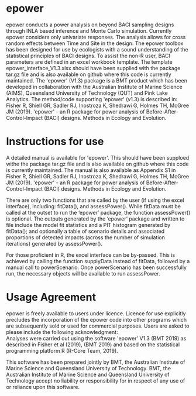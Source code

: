 # epower
epower conducts a power analysis on beyond BACI sampling
    designs through INLA based inference and Monte Carlo simulation. Currently
    epower considers only univariate responses. The analysis allows for cross
    random effects between Time and Site in the design. The
    epower toolbox has been designed for use by ecologists with a sound
    understanding of the statistical principles of BACI designs. To assist the
    non-R user, BACI parameters are defined in an excel workbook template. The template 
    epower_interface_V1.3.xlsx should have been supplied with
    the package tar.gz file and is also available on github where this code is currently maintained.
    The 'epower' (V1.3) package is a BMT product which has been developed in collaboration with the Australian Institute 
    of Marine Science (AIMS), Queensland University of Technology (QUT) and Pink Lake Analytics. The method/code supporting 
    'epower' (v1.3) is described in: Fisher R, Shiell GR, Sadler RJ, Inostroza K, 
    Shedrawi G, Holmes TH, McGree JM (2019).  'epower' - an R package for power analysis of Before-After-Control-Impact (BACI) designs. Methods in Ecology and Evolution.
    
# Instructions for use
A detailed manual is available for 'epower'. This should have been supploed withe the package tar.gz file and is also available on github where this code is currently maintained. The manual is also available as Appendix S1 in Fisher R, Shiell GR, Sadler RJ, Inostroza K, 
    Shedrawi G, Holmes TH, McGree JM (2019).  'epower' - an R package for power analysis of Before-After-Control-Impact (BACI) designs. Methods in Ecology and Evolution.
    
There are only two functions that are called by the user (if using the excel interface), including: fitData(), and assessPower(). While fitData must be called at the outset to run the ‘epower’ package, the function assessPower() is optional. The outputs generated by the ‘epower’ package and written to file include the model fit statistics and a PIT histogram generated by fitData(); and optionally a table of scenario details and associated proportions of detected impacts (across the number of simulation iterations) generated by assessPower(). 

For those proficient in R, the excel interface can be by-passed. This is achieved by calling the function supplyData instead of fitData, followed by a manual call to powerScenario. Once powerScenario has been successfully run, the necessary objects will be available to run assessPower.


# Usage Agreement
epower is freely available to users under licence.  Licence for use explicitly precludes the incorporation of the 
    epower code into other programs which are subsequently sold or used for commercial purposes.
    Users are asked to please include the following acknowledgment:  
    Analyses were carried out using the software 'epower' V1.3 (BMT 2019) as described in Fisher et al (2019), 
    (BMT 2019) and based on the statistical programming platform R (R-Core Team, 2019).
    
This software has been prepared jointly by BMT, the Australian Institute of Marine Science and 
    Queensland University of Technology. BMT, the Australian Institute of Marine Science and Queensland University of 
    Technology accept no liability or responsibility for in respect of any use of or reliance upon this software.
